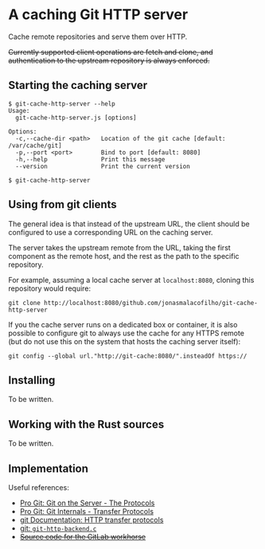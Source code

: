 # A caching Git HTTP server

Cache remote repositories and serve them over HTTP.

~~Currently supported client operations are fetch and clone, and authentication to
the upstream repository is always enforced.~~

## Starting the caching server

```
$ git-cache-http-server --help
Usage:
  git-cache-http-server.js [options]

Options:
  -c,--cache-dir <path>   Location of the git cache [default: /var/cache/git]
  -p,--port <port>        Bind to port [default: 8080]
  -h,--help               Print this message
  --version               Print the current version

$ git-cache-http-server
```

## Using from git clients

The general idea is that instead of the upstream URL, the client should be
configured to use a corresponding URL on the caching server.

The server takes the upstream remote from the URL, taking the first component as
the remote host, and the rest as the path to the specific repository.

For example, assuming a local cache server at `localhost:8080`, cloning this
repository would require:

```
git clone http://localhost:8080/github.com/jonasmalacofilho/git-cache-http-server
```

If you the cache server runs on a dedicated box or container, it is also
possible to configure git to always use the cache for any HTTPS remote (but do
not use this on the system that hosts the caching server itself):

```
git config --global url."http://git-cache:8080/".insteadOf https://
```

## Installing

To be written.

## Working with the Rust sources

To be written.

## Implementation

Useful references:

 - [Pro Git: Git on the Server - The Protocols](https://git-scm.com/book/en/v2/Git-on-the-Server-The-Protocols)
 - [Pro Git: Git Internals - Transfer Protocols](https://git-scm.com/book/en/v2/Git-Internals-Transfer-Protocols)
 - [git Documentation: HTTP transfer protocols](https://github.com/git/git/blob/master/Documentation/technical/http-protocol.txt)
 - [git: `git-http-backend.c`](https://github.com/git/git/blob/master/http-backend.c)
 - [~~Source code for the GitLab workhorse~~](https://gitlab.com/gitlab-org/gitlab-workhorse/blob/master/handlers.go)
